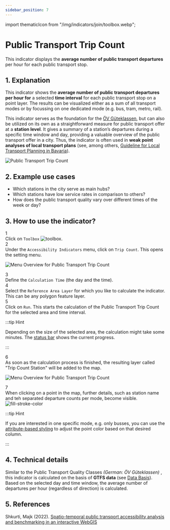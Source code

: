 ```yaml
---
sidebar_position: 7
---
```

import thematicIcon from "/img/indicators/join/toolbox.webp";

# Public Transport Trip Count

This indicator displays the **average number of public transport departures** per hour for each public transport stop. 

## 1. Explanation

This indicator shows the **average number of public transport departures per hour for** a selected **time interval** for each public transport stop on a point layer. The results can be visualized either as a sum of all transport modes or by focussing on one dedicated mode (e.g. bus, tram, metro, rail).

This indicator serves as the foundation for the [ÖV Güteklassen](/docs/toolbox/accessibility_indicators/oev_gueteklassen.md), but can also be utilized on its own as a straightforward measure for public transport offer at a **station level**. It gives a summary of a station’s departures during a specific time window and day, providing a valuable overview of the public transport offer in a city. Thus, the indicator is often used in **weak point analyses of local transport plans** (see, among others, [Guideline for Local Transport Planning in Bavaria](https://www.demografie-leitfaden-bayern.de/index.html)).

![Public Transport Trip Count](/img/indicators/public_transport/trip_count/sample.png "[Public Transport Trip Count")


## 2. Example use cases

- Which stations in the city serve as main hubs?
- Which stations have low service rates in comparison to others?
- How does the public transport quality vary over different times of the week or day?

## 3. How to use the indicator?

<div class="step">
  <div class="step-number">1</div>
  <div class="content">Click on <code>Toolbox</code> <img src={thematicIcon} alt="toolbox" style={{width: "25px"}}/>. </div>
</div>

<div class="step">
  <div class="step-number">2</div>
  <div class="content">Under the <code>Accessibility Indicators</code> menu, click on <code>Trip Count</code>. This opens the setting menu.</div>
</div>


![Menu Overview for Public Transport Trip Count](/img/indicators/public_transport/trip_count/overview.png "[Menu Overview for Public Transport Trip Count")

<div class="step">
  <div class="step-number">3</div>
  <div class="content">Define the <code>Calculation Time</code> (the day and the time).</div>
</div>

<div class="step">
  <div class="step-number">4</div>
  <div class="content">Select the <code>Reference Area Layer</code> for which you like to calculate the indicator. This can be any polygon feature layer.</div>
</div>


<div class="step">
  <div class="step-number">5</div>
  <div class="content">Click on <code>Run</code>. This starts the calculation of the Public Transport Trip Count for the selected area and time interval.</div>
</div>

:::tip Hint

Depending on the size of the selected area, the calculation might take some minutes. The [status bar](../../workspace/home#status-bar) shows the current progress.

:::

<div class="step">
  <div class="step-number">6</div>
  <div class="content">As soon as the calculation process is finished, the resulting layer called "Trip Count Station" will be added to the map.</div>
</div>


![Menu Overview for Public Transport Trip Count](/img/indicators/public_transport/trip_count/result.png "[Menu Overview for Public Transport Trip Count")

<div class="step">
  <div class="step-number">7</div>
  <div class="content">When clicking on a point in the map, further details, such as station name and teh separated departure counts per mode, become visible.</div>
</div>


<div style={{ display: 'flex', flexDirection: 'column', alignItems: 'center'}}>
  <img src={require('/img/indicators/public_transport/trip_count/details.png').default} alt="fill-stroke-color" style={{ maxHeight: "300px", maxWidth: "300px", objectFit: "cover"}}/>
</div> 


:::tip Hint

If you are interested in one specific mode, e.g. only busses, you can use the [attribute-based styling](../../map/layer_style/smart_styling) to adjust the point color based on that desired column.

:::

## 4. Technical details

Similar to the Public Transport Quality Classes <i>(German: ÖV Güteklassen)</i> , this indicator is calculated on the basis of **GTFS data** (see [Data Basis](../../data/data_basis)). Based on the selected day and time window, the average number of departures per hour (regardless of direction) is calculated.

## 5. References

Shkurti, Majk (2022). [Spatio-temporal public transport accessibility analysis and benchmarking in an interactive WebGIS](https://www.researchgate.net/publication/365790691_Spatio-temporal_public_transport_accessibility_analysis_and_benchmarking_in_an_interactive_WebGIS)
